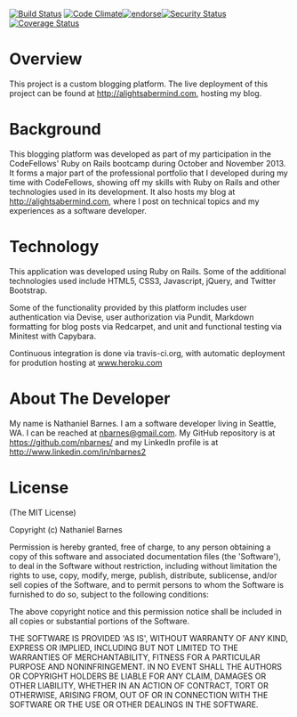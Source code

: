 [![Build Status](https://travis-ci.org/nbarnes/Portfolio.png)](https://travis-ci.org/nbarnes/Portfolio) [![Code Climate](https://codeclimate.com/github/nbarnes/Portfolio.png)](https://codeclimate.com/github/nbarnes/Portfolio)[![endorse](https://api.coderwall.com/nbarnes/endorsecount.png)](https://coderwall.com/nbarnes)[![Security Status](http://rails-brakeman.com/nbarnes/Portfolio.png)](http://rails-brakeman.com/nbarnes/Portfolio)[![Coverage Status](https://coveralls.io/repos/nbarnes/Portfolio/badge.png)](https://coveralls.io/r/nbarnes/Portfolio)

Overview
========
This project is a custom blogging platform. The live deployment of this
project can be found at http://alightsabermind.com, hosting my blog.

Background
==========
This blogging platform was developed as part of my participation in
the CodeFellows' Ruby on Rails bootcamp during October and November 2013. It
forms a major part of the professional portfolio that I developed during my
time with CodeFellows, showing off my skills with Ruby on Rails and other
technologies used in its development.  It also hosts my blog at
http://alightsabermind.com, where I post on technical topics and my
experiences as a software developer.

Technology
==========
This application was developed using Ruby on Rails.  Some of the additional
technologies used include HTML5, CSS3, Javascript, jQuery, and Twitter
Bootstrap.

Some of the functionality provided by this platform includes user
authentication via Devise, user authorization via Pundit, Markdown formatting
for blog posts via Redcarpet, and unit and functional testing via Minitest
with Capybara.

Continuous integration is done via travis-ci.org, with automatic deployment
for prodution hosting at www.heroku.com

About The Developer
======
My name is Nathaniel Barnes.  I am a software developer living in Seattle, WA.
I can be reached at nbarnes@gmail.com.   My GitHub repository is at
https://github.com/nbarnes/ and my LinkedIn profile is at
http://www.linkedin.com/in/nbarnes2

License
=======

(The MIT License)

Copyright (c) Nathaniel Barnes

Permission is hereby granted, free of charge, to any person obtaining
a copy of this software and associated documentation files (the
'Software'), to deal in the Software without restriction, including
without limitation the rights to use, copy, modify, merge, publish,
distribute, sublicense, and/or sell copies of the Software, and to
permit persons to whom the Software is furnished to do so, subject to
the following conditions:

The above copyright notice and this permission notice shall be
included in all copies or substantial portions of the Software.

THE SOFTWARE IS PROVIDED 'AS IS', WITHOUT WARRANTY OF ANY KIND,
EXPRESS OR IMPLIED, INCLUDING BUT NOT LIMITED TO THE WARRANTIES OF
MERCHANTABILITY, FITNESS FOR A PARTICULAR PURPOSE AND NONINFRINGEMENT.
IN NO EVENT SHALL THE AUTHORS OR COPYRIGHT HOLDERS BE LIABLE FOR ANY
CLAIM, DAMAGES OR OTHER LIABILITY, WHETHER IN AN ACTION OF CONTRACT,
TORT OR OTHERWISE, ARISING FROM, OUT OF OR IN CONNECTION WITH THE
SOFTWARE OR THE USE OR OTHER DEALINGS IN THE SOFTWARE.
